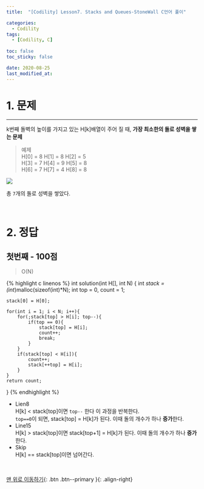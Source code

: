 ```yaml
---
title:  "[Codility] Lesson7. Stacks and Queues-StoneWall C언어 풀이" 

categories:
  - Codility
tags:
  - [Codility, C]
 
toc: false
toc_sticky: false

date: 2020-08-25
last_modified_at:
---
```

# 1. 문제
--- 
k번째 돌벽의 높이를 가지고 있는 H[k]배열이 주어 질 때, **가장 최소한의 돌로 성벽을 쌓는 문제**

>예제   
H[0] = 8    H[1] = 8    H[2] = 5   
H[3] = 7    H[4] = 9    H[5] = 8   
H[6] = 7    H[7] = 4    H[8] = 8    

![](https://codility-frontend-prod.s3.amazonaws.com/media/task_static/stone_wall/static/images/auto/4f1cef49cc46d451e88109d449ab7975.png)

총 `7`개의 돌로 성벽을 쌓았다.

<br>

# 2. 정답
## 첫번째 - 100점
>O(N)

{% highlight c linenos %}
int solution(int H[], int N) {
    int *stack = (int*)malloc(sizeof(int)*N);
    int top = 0, count = 1;
    
    stack[0] = H[0];
    
    for(int i = 1; i < N; i++){
        for(;stack[top] > H[i]; top--){
            if(top == 0){
                stack[top] = H[i];
                count++;
                break;
            }
        }
        if(stack[top] < H[i]){
            count++;
            stack[++top] = H[i];
        }
    }
    return count;
}
{% endhighlight %}
- Lien8   
H[k] < stack[top]이면 `top--` 한다 이 과정을 반복한다.   
 `top==0`이 되면, stack[top] = H[k]가 된다. 이때 돌의 개수가 하나 **증가**한다.   
- Line15   
H[k] > stack[top]이면 stack[top+1] =  H[k]가 된다. 이때 돌의 개수가 하나 **증가**한다.  
- Skip   
H[k] == stack[top]이면 넘어간다.

<br>

[맨 위로 이동하기](#){: .btn .btn--primary }{: .align-right}